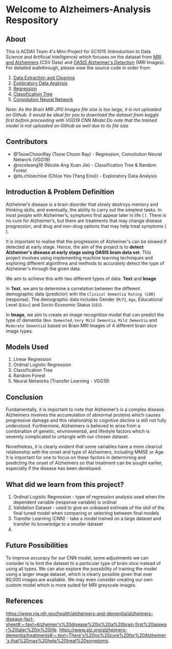 # Welcome to Alzheimers-Analysis Respository

## About

This is ACDA1 Team 4's Mini-Project for SC1015 (Introduction to Data Science and Artificial Intelligence) which focuses on the dataset from [MRI and Alzheimers](https://www.kaggle.com/datasets/jboysen/mri-and-alzheimers?resource=download) (CSV Data) and [OASIS Alzheimer's Detection](https://www.kaggle.com/datasets/ninadaithal/imagesoasis) (MRI Images). For detailed walkthrough, please view the source code in order from:

1. [Data Extraction and Cleaning](https://github.com/TeowChoonRay/Alzheimer-Analysis/blob/main/Data%20Extraction%20and%20Cleaning.ipynb)
2. [Exploratory Data Analysis](https://github.com/TeowChoonRay/Alzheimer-Analysis/blob/main/Exploratory%20Data%20Analysis.ipynb)
3. [Regression](https://github.com/TeowChoonRay/Alzheimer-Analysis/blob/main/Regression.ipynb)
4. [Classification Tree](https://github.com/TeowChoonRay/Alzheimer-Analysis/blob/main/Classification%20Tree.ipynb)
5. [Convolution Neural Network](https://github.com/TeowChoonRay/Alzheimer-Analysis/blob/main/Convolution%20Neural%20Network%20(VGG19).ipynb)

*Note: As the Brain MRI JPG Images file size is too large, it is not uploaded on Github. it would be ideal for you to download the dataset from kaggle first before proceeding with VGG19 CNN Model.Do note that the trained model is not uploaded on Github as well due to its file size*
  
## Contributors

- @TeowChoonRay (Teow Choon Ray) - Regression, Convolution Neural Network (VGG19)
- @nicoleang18 (Nicole Ang Xuan Jie) - Classification Tree & Random Forest
- @its.chloechloe (Chloe Yeo (Yang Enxi)) - Exploratory Data Analysis

## Introduction & Problem Definition 

Alzheimer’s disease is a brain disorder that slowly destroys memory and thinking skills, and eventually, the ability to carry out the simplest tasks. In most people with Alzheimer’s, symptoms first appear later in life ( ). There is no cure for Alzheimer’s, but there are treatments that may change disease progression, and drug and non-drug options that may help treat symptoms ( ).

It is important to realise that the progression of Alzheimer's can be slowed if detected at early stage. Hence, the aim of the project is to **detect Alzheimer's disease at early stage using OASIS brain data set**. This project involves using implementing machine learning techniques and exploring different algorithms and methods to accurately detect the type of Alzheimer's through the given data. 

We aim to achieve this with two different types of data: **Text** and **Image**

In **Text**, we aim to determine a correlation between the different demographic data (predictor) with the `Clinical Dementia Rating (CDR)` (response). The demographic data includes Gender (`M/F`), `Age`, Educational Level (`Educ`) and Socio-Economic Status (`SES`).

In **Image**, we aim to create an image recognition model that can predict the type of dementia (`Non Demented`, `Very Mild Dementia`, `Mild Dementia` and `Moderate Dementia`) based on Brain MRI Images of 4 different brain slice image types.

## Models Used

1. Linear Regression
2. Ordinal Logistic Regression
3. Classification Tree
4. Random Forest
5. Neural Networks (Transfer Learning - VGG19)

## Conclusion
Fundamentally, it is important to note that Alzheimer’s is a complex disease. Alzheimers ​​involves the accumulation of abnormal proteins which causes progressive damage and this relationship to cognitive decline is still not fully understood. Furthermore, Alzheimers is believed to arise from a combination of genetic, environmental, and lifestyle factors which is severely complicated to untangle with our chosen dataset.

Nonetheless, it is clearly evident that some variables have a more clearcut relationship with the onset and type of Alzheimers, including MMSE or Age. It is important for one to focus on these factors in determining and predicting the onset of Alzheimers so that treatment can be sought earlier, especially if the disease has been developed.

## What did we learn from this project?

1. Ordinal Logistic Regression - type of regression analysis used when the dependent variable (response variable) is ordinal
2. Validation Dataset - used to give an unbiased estimate of the skill of the final tuned model when comparing or selecting between final models
3. Transfer Learning (CNN) -  take a model trained on a large dataset and transfer its knowledge to a smaller dataset
4. 

## Future Possibilities
To improve accuracy for our CNN model, some adjustments we can consider is to limit the dataset to a particular type of brain slice instead of using all types. We can also explore the possibility of training the model using a larger image dataset, which is clearly possible given that over 80,000 images are available. We may even consider creating our own custom model which is more suited for MRI greyscale images.

## References
https://www.nia.nih.gov/health/alzheimers-and-dementia/alzheimers-disease-fact-sheet#:~:text=Alzheimer's%20disease%20is%20a%20brain,first%20appear%20later%20in%20life.
https://www.alz.org/alzheimers-dementia/treatments#:~:text=There's%20no%20cure%20for%20Alzheimer's,that%20may%20help%20treat%20symptoms.
